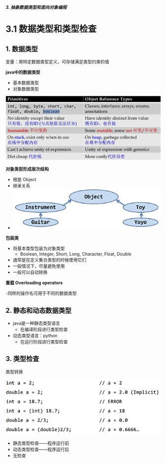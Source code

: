***3. 抽象数据类型和面向对象编程***


# 3.1 数据类型和类型检查

## 1. 数据类型

变量：用特定数据类型定义，可存储满足类型约束的值

**java中的数据类型**

- 基本数据类型
- 对象数据类型

![](_v_images/_1528778690_28285.png)

**对象类型形成层次结构**

- 根是 Object
- 继承关系
- ![](_v_images/_1528778766_28585.png)

**包装类**

- 将基本类型包装为对象类型
    - Boolean, Integer, Short, Long, Character, Float, Double
- 通常是在定义集合类型的时候使用它们
- 一般情况下，尽量避免使用
- 一般可以自动转换

**重载 Overloading operators**

-同样的操作名可用于不同的数据类型

## 2. 静态和动态数据类型

- java是一种静态类型语言
    - 在编译阶段进行类型检查
- 动态类型语言：python
    - 在运行阶段进行类型检查

## 3. 类型检查

类型转换

![](_v_images/_1528781436_32478.png)

- 静态类型检查——程序运行前
- 动态类型检查——程序运行后
- 无检查


